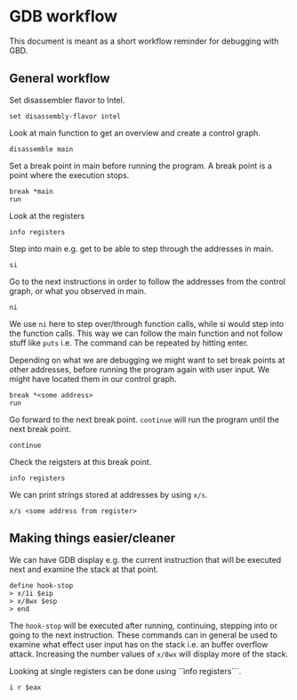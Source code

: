 # GDB workflow
This document is meant as a short workflow reminder for debugging with GBD.

## General workflow
Set disassembler flavor to Intel.
```
set disassembly-flavor intel 
```
Look at main function to get an overview and create a control graph.
```
disassemble main
```
Set a break point in main before running the program. A break point is a point where the execution stops.
```
break *main
run
```
Look at the registers
```
info registers
```
Step into main e.g. get to be able to step through the addresses in main.
```
si
```
Go to the next instructions in order to follow the addresses from the control graph, or what you observed in main.
```
ni
```
We use ```ni``` here to step over/through function calls, while si would step into the function calls. This way we can follow the main function and not follow stuff like ```puts``` i.e. 
The command can be repeated by hitting enter. 

Depending on what we are debugging we might want to set break points at other addresses, before running the program again with user input. We might have located them in our control graph.
```
break *<some address>
run
```
Go forward to the next break point. ```continue``` will run the program until the next break point.
```
continue
```
Check the reigsters at this break point.
```
info registers
```
We can print strings stored at addresses by using ```x/s```.
```
x/s <some address from register>
```
## Making things easier/cleaner
We can have GDB display e.g. the current instruction that will be executed next and examine the stack at that point.
```
define hook-stop
> x/1i $eip
> x/8wx $esp
> end
```
The ```hook-stop``` will be executed after running, continuing, stepping into or going to the next instruction. These commands can in general be used to examine what effect user input has on the stack i.e. an buffer overflow attack. Increasing the number values of ```x/8wx``` will display more of the stack.

Looking at single registers can be done using ``ìnfo registers```.
```
i r $eax
``` 
